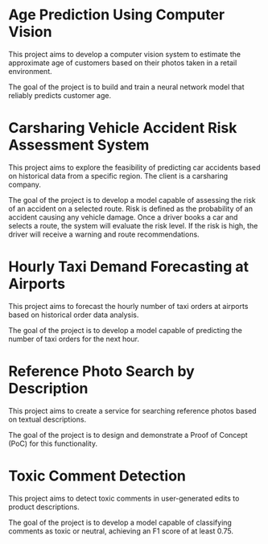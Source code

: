 # Age Prediction Using Computer Vision

This project aims to develop a computer vision system to estimate the approximate age of customers based on their photos taken in a retail environment. 

The goal of the project is to build and train a neural network model that reliably predicts customer age.


# Carsharing Vehicle Accident Risk Assessment System

This project aims to explore the feasibility of predicting car accidents based on historical data from a specific region. The client is a carsharing company.

The goal of the project is to develop a model capable of assessing the risk of an accident on a selected route. Risk is defined as the probability of an accident causing any vehicle damage. Once a driver books a car  and selects a route, the system will evaluate the risk level. If the risk is high, the driver will receive a warning and route recommendations.


# Hourly Taxi Demand Forecasting at Airports

This project aims to forecast the hourly number of taxi orders at airports based on historical order data analysis.

The goal of the project is to develop a model capable of predicting the number of taxi orders for the next hour.


# Reference Photo Search by Description

This project aims to create a service for searching reference photos based on textual descriptions.

The goal of the project is to design and demonstrate a Proof of Concept (PoC) for this functionality.


# Toxic Comment Detection

This project aims to detect toxic comments in user-generated edits to product descriptions. 

The goal of the project is to develop a model capable of classifying comments as toxic or neutral, achieving an F1 score of at least 0.75.
